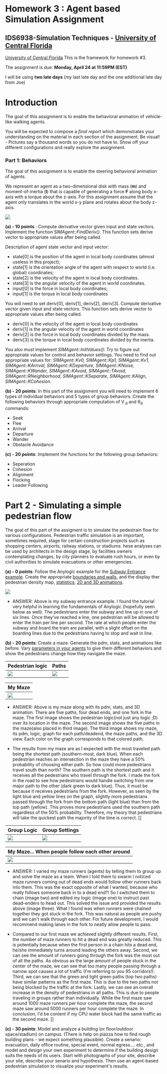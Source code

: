 # Homework 3 : Agent based Simulation Assignment 

## IDS6938-Simulation Techniques - [University of Central Florida](http://www.ist.ucf.edu/grad/)

[University of Central Florida](http://www.ist.ucf.edu/grad/)
This is the framework for homework #3. 

The assignment is due: **Monday, April  24 at 11:59PM (EST)**

I will be using **two late days** (my last late day and the one additional late day from Joe)

# Introduction
The goal of this assignment is to enable the behavioral animation of vehicle-like walking agents. 

You will be expected to compose a *final report* which demonstrates your understanding on the material in each section of the assignment. Be visual! - Pictures say a thousand words so you do not have to. Show off your different configurations and really explore the assignment.


### Part 1: Behaviors

The goal of this assignment is to enable the steering behavioral animation of agents.

We represent an agent as a two-dimensional disk with mass (**m**) and moment-of-inertia (**I**) that is capable of generating a force **F** along body x-axis with a torque about the z-axis. For this assignment assume that the agent only translates in the world x-y plane and rotates about the body z-axis.

![](images/behavior.png?raw=true)

**(a) - 10 points** : Compute derivative vector given input and state vectors. Implement the function *SIMAgent::FindDeriv()*. This function sets derive vector to appropriate values after being called.

Description of agent state vector and input vector:  
* state[0] is the position of the agent in local body coordinates (almost useless in this project);  
* state[1] is the orientation angle of the agent with respect to world (i.e. global) coordinates;  
* state[2] is the velocity of the agent  in local body coordinates.  
* state[3] is the angular velocity of the agent in world coordinates. 
* input[0] is the force in local body coordinates;  
* input[1] is the torque in local body coordinates

You will need to set deriv[0], deriv[1], deriv[2], deriv[3]. Compute derivative vector given input and state vectors. This function sets derive vector to appropriate values after being called. 
* deriv[0] is the velocity of the agent  in local body coordinates
* deriv[1] is the angular velocity of the agent in world coordinates
* deriv[2] is the force in local body coordinates divided by the mass.
* deriv[3] is the torque in local body coordinates divided by the inertia.

You also must implement *SIMAgent::InitValues()*: Try to figure out appropriate values for control and behavior settings. You need to find out appropriate values for: *SIMAgent::Kv0, SIMAgent::Kp1, SIMAgent::Kv1, SIMAgent::KArrival, SIMAgent::KDeparture,
SIMAgent::KNoise,	SIMAgent::KWander, SIMAgent::KAvoid, SIMAgent::TAvoid, SIMAgent::RNeighborhood, SIMAgent::KSeparate, SIMAgent::KAlign, SIMAgent::KCohesion.*


**(b) - 20 points**: In this part of the assignment you will need to implement 6 types of individual behaviors and 5 types of group behaviors. Create the following behaviors through appropriate computation of V<sub> d</sub>  and θ<sub>d</sub>  commands:
* Seek
* Flee
* Arrival
* Departure
* Wander
* Obstacle Avoidance

**(c) - 20 points**: Implement the functions for the following group behaviors: 
* Seperation
* Cohesion 
* Alignment 
* Flocking
* Leader Following

# Part 2 - Simulating a simple pedestrian flow

The goal of this part of the assigment is to simulate the pedestrain flow for various configurations. Pedestrian traffic simulation is an important, sometimes required, stage for certain construction projects such as shopping centers, airports, railway stations, or stadiums. hese analyses can be used by architects in the design stage, by facilities owners contemplating changes, by city planners to evaluate rush hours, or even by civil authorities to simulate evacuations or other emergencies. 

**(a) - 0 points**: Follow the Anylogic example for the [Subway Entrance example](https://help.anylogic.com/index.jsp?topic=/com.xj.anylogic.help/html/_PL/tutorial/Subway_Entrance.html). Create the appropriate [boundaries and walls](https://help.anylogic.com/index.jsp?topic=/com.xj.anylogic.help/html/markup/Wall.html), and the display ther pedestrian density map, [statistics](https://help.anylogic.com/index.jsp?nav=/4_1_5), [2D and 3D animations](https://help.anylogic.com/index.jsp?topic=/com.xj.anylogic.help/html/_PL/reference/Animation.html).

![](images/subwayPic1.png?raw=true)

* ANSWER: Above is my subway entrance example. I found the tutorial very helpful in learning the fundamentals of Anylogic (hopefully seen below as well). The pedestrians enter the subway and line up in one of six lines. Once they've reached a line, one pedestrian will be allowed to enter the train per line per second. The rate at which people enter the subway and board the train are parallel, with a slight offset on the boarding lines due to the pedestrians having to stop and wait in line.

**(b) - 20 points**: Create a maze. Generate the pdm, stats, and animations like before. Vary [parameters in your agents](https://help.anylogic.com/index.jsp?topic=/com.xj.anylogic.help/html/_PL/reference/Attributes.html) to give them different behaviors and show the pedestrians change how they navigate the maze.

| Pedestrian logic | Paths |
| ------------- | ------------- |
| ![](images/MazeImages/mazeLogicOverlay.png?raw=true) | ![](images/MazeImages/mazePaths.png?raw=true) |

| My Maze |
| ------------- |
| ![](images/MazeImages/mazePart2b.png?raw=true) |

* ANSWER: Above is my maze along with its pdm, stats, and 3D animation. There are five paths, four dead ends, and one fork in the maze. The first image shows the pedestrian logic(not just any logic ;D) over its location in the maze. The second image shows the five paths in the maze(also placed in third image). The third image shows my maze, its pdm, logic, graph for each path/deadend, the maze paths, and the 3D view. Each color on the graph corresponds to that colored path.

* The results from my maze are as I expected with the most traveled path being the shortest path (southern-most, dark blue). When each pedestrian reaches an intersection in the maze they have a 50% probability of choosing either path. So how could more pedestrians travel south than north? The southern path is the shortest path and it receives all the pedestrians who travel through the fork. I made the fork in the road to see how pedestrians would handle switching from one major path to the other (dark green to dark blue). Thus, it must be because it receives pedestrians from the fork. However, as seen by the light blue and yellow lines on the graph, slightly more pedestrians passed through the fork from the bottom path (light blue) than from the top path (yellow). This proves more pedestrians used the southern path regardless of the 50% probability. Therefore, my theory that pedestrians will take the quickest path the majority of the time is correct. []

| Group Logic | Group Settings |
| ------------- | ------------- |
| ![](images/MazeImages/groupLogic.png?raw=true) | ![](images/MazeImages/groupSettings.png?raw=true) |

| My Maze... When people follow each other around |
| ------------- |
| ![](images/MazeImages/mazeGroupEffort.png?raw=true) |

* ANSWER: I varied my maze runners (agents) by telling them to group up and solve the maze as a team. When I told them to swarm I noticed maze runners coming out of dead ends would follow other runners back into them. This was the exact opposite of what I wanted, because who really follows someone back in to a dead end?! So I switched them to chain (image two) and edited my logic (image one) to instruct past dead-enders to head out. This solved the issue and provided the results above (image three). What I found was when runners were chained together they got stuck in the fork. This was natural as people are pushy and we can't walk through each other. For future development, I would recommend making lanes in the fork to neatly allow people to pass.

* Compared to our first maze we achieved slightly different results. First, the number of maze runners to hit a dead end was greatly reduced. This is potentially because when the first person in a chain hits a dead end, he/she immediately turns around leading the others away. Second, we can see the amount of runners going through the fork was the most out of all the paths. As obvious as the large amount of people stuck in the center of the maze, we can see that too many people passing through a narrow spot causes a lot of traffic (I'm referring to you 95 corridors!). Third, we can see that the green and light green paths (top two paths) have similar patterns as the first maze. This is due to the two paths not being blocked by the traffic at the fork. Lastly, we can see an overall increase in the density of pedestrians in all paths. This is due to people traveling in groups rather than individually. While the first maze saw around 1000 maze runners per hour complete the maze, the second maze saw around 5000 runners per hour complete the maze. In conclusion, I'd be content if my CPU water block had the same traffic as the second maze. []

**(c) - 30 points**: Model and analyze a building (or floor/outdoor space/stadium) on campus. (There is help on piazza how to find rough building plans - we expect something plausible). Create a senario: evacuation, daily office routine, special event, normal egress.... etc., and model and design your own experiment to determine if the building design suits the needs of its users. Start with photographs of your site, describe your site, describe your senario and hypothesis. Then use an agent-based pedestrian simulation to visualize your experiment's results.
